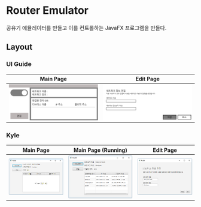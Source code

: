 # Router Emulator

공유기 에뮬레이터를 만들고 이를 컨트롤하는 JavaFX 프로그램을 만들다.

## Layout
### UI Guide
Main Page|Edit Page
-|-
![Main Page](images/guide-main.png)|![Edit Page](images/guide-edit.png)

### Kyle
Main Page|Main Page (Running)|Edit Page
-|-|-
![Main Page](images/kyle-main1.png)|![Main Page](images/kyle-main2.png)|![Edit Page](images/kyle-edit.png)
